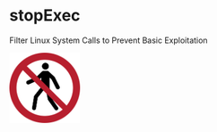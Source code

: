 # stopExec
Filter Linux System Calls to Prevent Basic Exploitation

<img src="ISO_7010_P004.svg" width="25%" height="25%">
